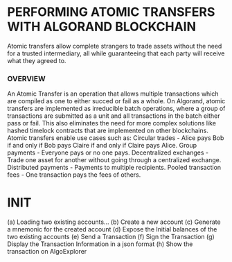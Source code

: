 # PERFORMING ATOMIC TRANSFERS WITH ALGORAND BLOCKCHAIN 


Atomic transfers allow complete strangers to trade assets without the need for a trusted intermediary, all while guaranteeing that each party will receive what they agreed to.



### OVERVIEW
An Atomic Transfer is an operation that allows multiple transactions which are compiled as one to either succed or fail as a whole. 
On Algorand, atomic transfers are implemented as irreducible batch operations, where a group of transactions are submitted as a unit and all transactions in the batch either pass or fail. This also eliminates the need for more complex solutions like hashed timelock contracts that are implemented on other blockchains. 
Atomic transfers enable use cases such as:
Circular trades - Alice pays Bob if and only if Bob pays Claire if and only if Claire pays Alice.
Group payments - Everyone pays or no one pays.
Decentralized exchanges - Trade one asset for another without going through a centralized exchange.
Distributed payments - Payments to multiple recipients.
Pooled transaction fees - One transaction pays the fees of others.


# INIT
(a) Loading two existing accounts...
(b) Create a new account
(c) Generate a mnemonic for the created account
(d) Expose the Initial balances of the two existing accounts
(e) Send a Transaction
(f) Sign the Transaction
(g) Display the Transaction Information in a json format 
(h) Show the transaction on AlgoExplorer